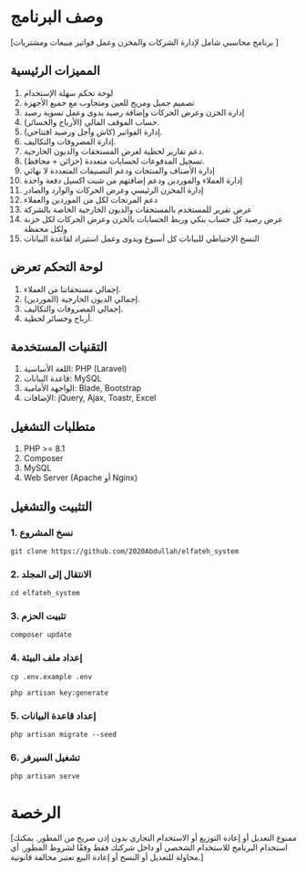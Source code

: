 # وصف البرنامج 
[برنامج محاسبي شامل لإدارة الشركات والمخزن وعمل فواتير مبيعات ومشتريات ]

## المميزات الرئيسية
1. لوحة تحكم سهلة الإستخدام 
2. تصميم جميل ومريح للعين ومتجاوب مع جميع الأجهزة
3. إدارة الخزن وعرض الحركات وإضافة رصيد يدوى وعمل تسوية رصيد 
4. حساب الموقف المالي (الأرباح والخسائر).
5. إدارة الفواتير (كاش وآجل ورصيد افتتاحي).
6. إدارة المصروفات والتكاليف.
7. دعم تقارير لحظية لعرض المستحقات والديون الخارجية.
8. تسجيل المدفوعات لحسابات متعددة (خزائن + محافظ).
9. إدارة الأصناف والمنتجات ودعم التصنيفات المتعددة لا نهائي
10. إدارة العملاء والموردين ودعم إضافتهم من شيت اكسيل دفعة واحدة 
11. إدارة المخزن الرئيسي وعرض الحركات والوارد والصادر
12. دعم المرتجات لكل من الموردين والعملاء
13. عرض تقرير للمستخدم بالمستحقات والديون الخارجية الخاصة بالشركة 
14. عرض رصيد كل حساب بنكي وربط الحسابات بالخزن وعرض الحركات لكل خزنة ولكل محفظة
15. النسخ الإحتياطي للبيانات كل أسبوع ويدوى وعمل استيراد لقاعدة البيانات 

## لوحة التحكم تعرض

1. إجمالي مستحقاتنا من العملاء.
2. إجمالي الديون الخارجية (الموردين).
3. إجمالي المصروفات والتكاليف.
4. أرباح وخسائر لحظية.

## التقنيات المستخدمة

1. اللغة الأساسية: PHP (Laravel) 
2. قاعدة البيانات: MySQL
3. الواجهة الأمامية: Blade, Bootstrap
4. الإضافات: jQuery, Ajax, Toastr, Excel

## متطلبات التشغيل

1. PHP >= 8.1
2. Composer
3. MySQL
4. Web Server (Apache أو Nginx)

## التثبيت والتشغيل 

### 1. نسخ المشروع

```
git clone https://github.com/2020Abdullah/elfateh_system
```

### 2. الانتقال إلى المجلد

```
cd elfateh_system
```

### 3. تثبيت الحزم

```
composer update
```

### 4. إعداد ملف البيئة

```
cp .env.example .env
```

```
php artisan key:generate
```

### 5. إعداد قاعدة البيانات

```
php artisan migrate --seed
```

### 6. تشغيل السيرفر

```
php artisan serve
```

# الرخصة
[ممنوع التعديل أو إعادة التوزيع أو الاستخدام التجاري بدون إذن صريح من المطور.
يمكنك استخدام البرنامج للاستخدام الشخصي أو داخل شركتك فقط وفقًا لشروط المطور.
أي محاولة للتعديل أو النسخ أو إعادة البيع تعتبر مخالفة قانونية.]